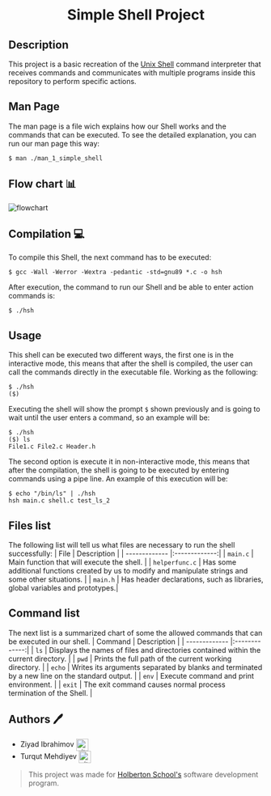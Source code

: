 <div align="center">
    <h1>Simple Shell Project</h1>
</div>

## Description
This project is a basic recreation of the <a href="https://en.wikipedia.org/wiki/Unix_shell" target="_blank">Unix Shell</a> command interpreter that receives commands and communicates with multiple programs inside this repository to perform specific actions.

## Man Page
The man page is a file wich explains how our Shell works and the commands that can be executed. To see the detailed explanation, you can run our man page this way:

	$ man ./man_1_simple_shell

## Flow chart 📊
<img src="https://i.imgur.com/6SlivhO.jpeg" alt="flowchart">


## Compilation 💻

To compile this Shell, the next command has to be executed:

	$ gcc -Wall -Werror -Wextra -pedantic -std=gnu89 *.c -o hsh

After execution, the command to run our Shell and be able to enter action commands is:

	$ ./hsh

## Usage

This shell can be executed two different ways, the first one is in the interactive mode, this means that after the shell is compiled, the user can call the commands directly in the executable file. Working as the following:

	$ ./hsh
	($) 

Executing the shell will show the prompt `$` shown previously and is going to wait until the user enters a command, so an example will be:

	$ ./hsh
	($) ls
	File1.c File2.c Header.h


The second option is execute it in non-interactive mode, this means that after the compilation, the shell is going to be executed by entering commands using a pipe line. An example of this execution will be:

	$ echo "/bin/ls" | ./hsh
	hsh main.c shell.c test_ls_2

## Files list
The following list will tell us what files are necessary to run the shell successfully:
| File  | Description |
| ------------- |:-------------:|
| `main.c` | Main function that will execute the shell. |
| `helperfunc.c` | Has some additional functions created by us to modify and manipulate strings and some other situations. |
| `main.h` | Has header declarations, such as libraries, global variables and prototypes.|

## Command list
The next list is a summarized chart of some the allowed commands that can be executed in our shell.
| Command  | Description |
| ------------- |:-------------:|
| `ls`      | Displays the names of files and directories contained within the current directory.    |
| `pwd`      | Prints the full path of the current working directory. |
| `echo`      | Writes its arguments separated by blanks and terminated by a new line on the standard output.    |
| `env`      | Execute command and print environment.    |
| `exit`      | The exit command causes normal process termination of the Shell.    |


## Authors 🖊
* Ziyad Ibrahimov <a href="https://github.com/z1yad020" rel="nofollow"><img align="center" alt="github" src="https://www.vectorlogo.zone/logos/github/github-tile.svg" height="24" /></a>
* Turqut Mehdiyev <a href="https://github.com/insidecode-dev" rel="nofollow"><img align="center" alt="github" src="https://www.vectorlogo.zone/logos/github/github-tile.svg" height="24" /></a>

> This project was made for [Holberton School's](https://www.holbertonschool.com/) software development program.
